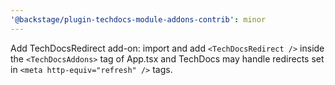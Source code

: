 ```yaml
---
'@backstage/plugin-techdocs-module-addons-contrib': minor
---
```


Add TechDocsRedirect add-on: import and add `<TechDocsRedirect />` inside the `<TechDocsAddons>` tag of App.tsx and TechDocs may handle redirects set in `<meta http-equiv="refresh" />` tags.
